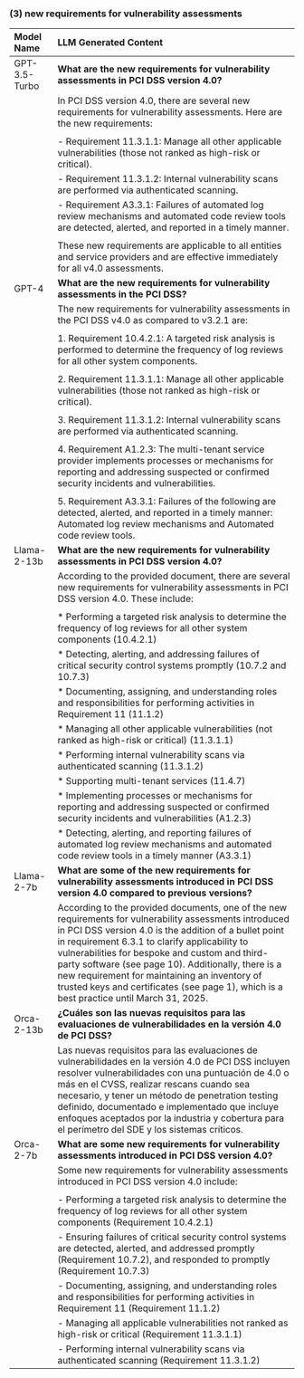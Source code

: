 ### (3) new requirements for vulnerability assessments
| Model Name    | LLM Generated Content                                                                                                                                                                                                                                                                                                                                                                                                                                                  |
|:--------------|:-----------------------------------------------------------------------------------------------------------------------------------------------------------------------------------------------------------------------------------------------------------------------------------------------------------------------------------------------------------------------------------------------------------------------------------------------------------------------|
| GPT-3.5-Turbo | **What are the new requirements for vulnerability assessments in PCI DSS version 4.0?**                                                                                                                                                                                                                                                                                                                                                                                |
|               | In PCI DSS version 4.0, there are several new requirements for vulnerability assessments. Here are the new requirements:                                                                                                                                                                                                                                                                                                                                               |
|               |                                                                                                                                                                                                                                                                                                                                                                                                                                                                        |
|               | - Requirement 11.3.1.1: Manage all other applicable vulnerabilities (those not ranked as high-risk or critical).                                                                                                                                                                                                                                                                                                                                                       |
|               | - Requirement 11.3.1.2: Internal vulnerability scans are performed via authenticated scanning.                                                                                                                                                                                                                                                                                                                                                                         |
|               | - Requirement A3.3.1: Failures of automated log review mechanisms and automated code review tools are detected, alerted, and reported in a timely manner.                                                                                                                                                                                                                                                                                                              |
|               |                                                                                                                                                                                                                                                                                                                                                                                                                                                                        |
|               | These new requirements are applicable to all entities and service providers and are effective immediately for all v4.0 assessments.                                                                                                                                                                                                                                                                                                                                    |
| GPT-4         | **What are the new requirements for vulnerability assessments in the PCI DSS?**                                                                                                                                                                                                                                                                                                                                                                                        |
|               | The new requirements for vulnerability assessments in the PCI DSS v4.0 as compared to v3.2.1 are:                                                                                                                                                                                                                                                                                                                                                                      |
|               |                                                                                                                                                                                                                                                                                                                                                                                                                                                                        |
|               | 1. Requirement 10.4.2.1: A targeted risk analysis is performed to determine the frequency of log reviews for all other system components.                                                                                                                                                                                                                                                                                                                              |
|               |                                                                                                                                                                                                                                                                                                                                                                                                                                                                        |
|               | 2. Requirement 11.3.1.1: Manage all other applicable vulnerabilities (those not ranked as high-risk or critical).                                                                                                                                                                                                                                                                                                                                                      |
|               |                                                                                                                                                                                                                                                                                                                                                                                                                                                                        |
|               | 3. Requirement 11.3.1.2: Internal vulnerability scans are performed via authenticated scanning.                                                                                                                                                                                                                                                                                                                                                                        |
|               |                                                                                                                                                                                                                                                                                                                                                                                                                                                                        |
|               | 4. Requirement A1.2.3: The multi-tenant service provider implements processes or mechanisms for reporting and addressing suspected or confirmed security incidents and vulnerabilities.                                                                                                                                                                                                                                                                                |
|               |                                                                                                                                                                                                                                                                                                                                                                                                                                                                        |
|               | 5. Requirement A3.3.1: Failures of the following are detected, alerted, and reported in a timely manner: Automated log review mechanisms and Automated code review tools.                                                                                                                                                                                                                                                                                              |
| Llama-2-13b   | **What are the new requirements for vulnerability assessments in PCI DSS version 4.0?**                                                                                                                                                                                                                                                                                                                                                                                |
|               | According to the provided document, there are several new requirements for vulnerability assessments in PCI DSS version 4.0. These include:                                                                                                                                                                                                                                                                                                                            |
|               |                                                                                                                                                                                                                                                                                                                                                                                                                                                                        |
|               | * Performing a targeted risk analysis to determine the frequency of log reviews for all other system components (10.4.2.1)                                                                                                                                                                                                                                                                                                                                             |
|               | * Detecting, alerting, and addressing failures of critical security control systems promptly (10.7.2 and 10.7.3)                                                                                                                                                                                                                                                                                                                                                       |
|               | * Documenting, assigning, and understanding roles and responsibilities for performing activities in Requirement 11 (11.1.2)                                                                                                                                                                                                                                                                                                                                            |
|               | * Managing all other applicable vulnerabilities (not ranked as high-risk or critical) (11.3.1.1)                                                                                                                                                                                                                                                                                                                                                                       |
|               | * Performing internal vulnerability scans via authenticated scanning (11.3.1.2)                                                                                                                                                                                                                                                                                                                                                                                        |
|               | * Supporting multi-tenant services (11.4.7)                                                                                                                                                                                                                                                                                                                                                                                                                            |
|               | * Implementing processes or mechanisms for reporting and addressing suspected or confirmed security incidents and vulnerabilities (A1.2.3)                                                                                                                                                                                                                                                                                                                             |
|               | * Detecting, alerting, and reporting failures of automated log review mechanisms and automated code review tools in a timely manner (A3.3.1)                                                                                                                                                                                                                                                                                                                           |
| Llama-2-7b    | **What are some of the new requirements for vulnerability assessments introduced in PCI DSS version 4.0 compared to previous versions?**                                                                                                                                                                                                                                                                                                                               |
|               | According to the provided documents, one of the new requirements for vulnerability assessments introduced in PCI DSS version 4.0 is the addition of a bullet point in requirement 6.3.1 to clarify applicability to vulnerabilities for bespoke and custom and third-party software (see page 10). Additionally, there is a new requirement for maintaining an inventory of trusted keys and certificates (see page 1), which is a best practice until March 31, 2025. |
| Orca-2-13b    | **¿Cuáles son las nuevas requisitos para las evaluaciones de vulnerabilidades en la versión 4.0 de PCI DSS?**                                                                                                                                                                                                                                                                                                                                                          |
|               | Las nuevas requisitos para las evaluaciones de vulnerabilidades en la versión 4.0 de PCI DSS incluyen resolver vulnerabilidades con una puntuación de 4.0 o más en el CVSS, realizar rescans cuando sea necesario, y tener un método de penetration testing definido, documentado e implementado que incluye enfoques aceptados por la industria y cobertura para el perímetro del SDE y los sistemas críticos.                                                        |
| Orca-2-7b     | **What are some new requirements for vulnerability assessments introduced in PCI DSS version 4.0?**                                                                                                                                                                                                                                                                                                                                                                    |
|               | Some new requirements for vulnerability assessments introduced in PCI DSS version 4.0 include:                                                                                                                                                                                                                                                                                                                                                                         |
|               |                                                                                                                                                                                                                                                                                                                                                                                                                                                                        |
|               | - Performing a targeted risk analysis to determine the frequency of log reviews for all other system components (Requirement 10.4.2.1)                                                                                                                                                                                                                                                                                                                                 |
|               | - Ensuring failures of critical security control systems are detected, alerted, and addressed promptly (Requirement 10.7.2), and responded to promptly (Requirement 10.7.3)                                                                                                                                                                                                                                                                                            |
|               | - Documenting, assigning, and understanding roles and responsibilities for performing activities in Requirement 11 (Requirement 11.1.2)                                                                                                                                                                                                                                                                                                                                |
|               | - Managing all applicable vulnerabilities not ranked as high-risk or critical (Requirement 11.3.1.1)                                                                                                                                                                                                                                                                                                                                                                   |
|               | - Performing internal vulnerability scans via authenticated scanning (Requirement 11.3.1.2)                                                                                                                                                                                                                                                                                                                                                                            |
